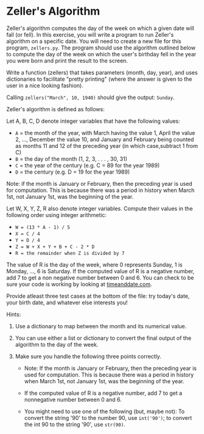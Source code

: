 # Zeller's Algorithm

Zeller's algorithm computes the day of the week on which a given date will fall
(or fell). In this exercise, you will write a program to run Zeller's algorithm
on a specific date. You will need to create a new file for this program,
`zellers.py`. The program should use the algorithm outlined below to compute the
day of the week on which the user's birthday fell in the year you were born and
print the result to the screen.

Write a function (zellers) that takes parameters (month, day, year), and uses dictionaries to facilitate "pretty printing" (where the answer is given to the user in a nice looking
fashion).

Calling `zellers("March", 10, 1940)` should give the output: `Sunday`.

Zeller's algorithm is defined as follows:

Let A, B, C, D denote integer variables that have the following values:

* `A` = the month of the year, with March having the value 1, April the value 2,
  ..., December the value 10, and January and February being counted as months
  11 and 12 of the preceding year (in which case,subtract 1 from C)
* `B` = the day of the month (1, 2, 3, . . . , 30, 31)
* `C` = the year of the century (e.g. C = 89 for the year 1989)
* `D` = the century (e.g. D = 19 for the year 1989)

Note: if the month is January or February, then the preceding year is used for
computation. This is because there was a period in history when March 1st, not
January 1st, was the beginning of the year.

Let W, X, Y, Z, R also denote integer variables. Compute their values in the
following order using integer arithmetic:

* `W = (13 * A - 1) / 5`
* `X = C / 4`
* `Y = D / 4`
* `Z = W + X + Y + B + C - 2 * D`
* `R = the remainder when Z is divided by 7`
	
The value of R is the day of the week, where 0 represents Sunday, 1 is Monday,
..., 6 is Saturday. If the computed value of R is a negative number, add 7 to
get a non negative number between 0 and 6. You can check to be sure your code is working by looking at [timeanddate.com](http://www.timeanddate.com/calendar/).

Provide atleast three test cases at the bottom of the file: try today's date, your birth date, and whatever else interests you!

Hints:

1. Use a dictionary to map between the month and its numerical value.

2. You can use either a list or dictionary to convert the final output of the
   algorithm to the day of the week.

3. Make sure you handle the following three points correctly.

   * Note: If the month is January or February, then the preceding year is
     used for computation. This is because there was a period in history when
     March 1st, not January 1st, was the beginning of the year.

   * If the computed value of R is a negative number, add 7 to get a
     nonnegative number between 0 and 6.

   * You might need to use one of the following (but, maybe not): To convert
     the string '90' to the number 90, use `int('90')`; to convert the int 90 to
     the string '90', use `str(90)`.
